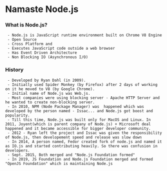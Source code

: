 # Namaste Node.js

### What is Node.js?
     - Node.js is JavaScript runtime environment built on Chrome V8 Engine
     - Open Source
     - Cross Platform and 
     - Executes JavaScript code outside a web browser
     - Has Event Driven Architecture
     - Non Blocking IO (Asynchronous I/O)

### History
     - Developed by Ryan Dahl (in 2009).
     - Initially used Spider Monkey (by Firefox) after 2 days of working on it he moved to V8 (by Google Chrome).
     - Initial name of Node.js was Web.js.
     - Most companies were using blocking server - Apache HTTP Server and he wanted to create non-blocking server.
     - In 2010, NPM (Node Package Manager) was  happened which was developed by the person named - Issac... and Node.js got boost and popularity.
     - Till this time, Node.js was built only for MacOS and Linux. In 2011, Joyent(which is parent company of Node.js) + Microsoft deal happened and it became accessible for bigger developer community.
     - 2012 - Ryan left the project and Issac was given the responsibility of Node.js, then developement speed and release was slow down
     - In 2014, A person named, Fedor created fork of node.js and named it as IO.js and started contributing heavily. So there was confusion in developers.
     - Sept. 2015, Both merged and "Node.js Foundation formed"
     - In 2019, JS Foundation and Node.js Foundation merged and formed "OpenJS Foundation" which is maintaining Node.js